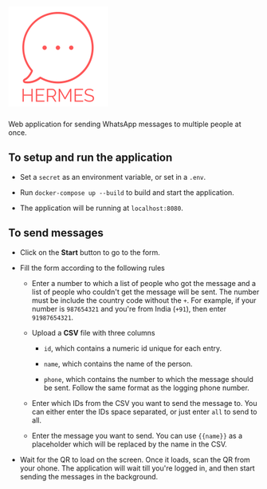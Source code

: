 # ![](web_app/static/images/logo.png)

Web application for sending WhatsApp messages to multiple people at once.

## To setup and run the application

- Set a `secret` as an environment variable, or set in a `.env`.

- Run `docker-compose up --build` to build and start the application.

- The application will be running at `localhost:8080`.

## To send messages

- Click on the __Start__ button to go to the form.

- Fill the form according to the following rules

  - Enter a number to which a list of people who got the message and a 
  list of people who couldn't get the message will be sent. The number must
  be include the country code without the `+`. For example, if your number
  is `987654321` and you're from India (`+91`), then enter `91987654321`.
  
  - Upload a __CSV__ file with three columns
  
    - `id`, which contains a numeric id unique for each entry.
    
    - `name`, which contains the name of the person.
    
    - `phone`, which contains the number to which the message should be sent.
    Follow the same format as the logging phone number.
    
  - Enter which IDs from the CSV you want to send the message to. You can
  either enter the IDs space separated, or just enter `all` to send to all.
  
  - Enter the message you want to send. You can use `{{name}}` as a placeholder
  which will be replaced by the name in the CSV.
  
- Wait for the QR to load on the screen. Once it loads, scan the QR from your
ohone. The application will wait till you're logged in, and then start sending
the messages in the background.